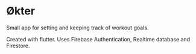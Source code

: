 # Økter

Small app for setting and keeping track of workout goals.

Created with flutter. Uses Firebase Authentication, Realtime database and Firestore.


